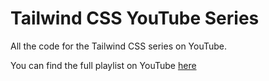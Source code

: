 # Tailwind CSS YouTube Series
All the code for the Tailwind CSS series on YouTube.

You can find the full playlist on YouTube [here](https://www.youtube.com/playlist?list=PL-x2Rhw79f12c7p4BvN129P8CrN9MZIGw)
